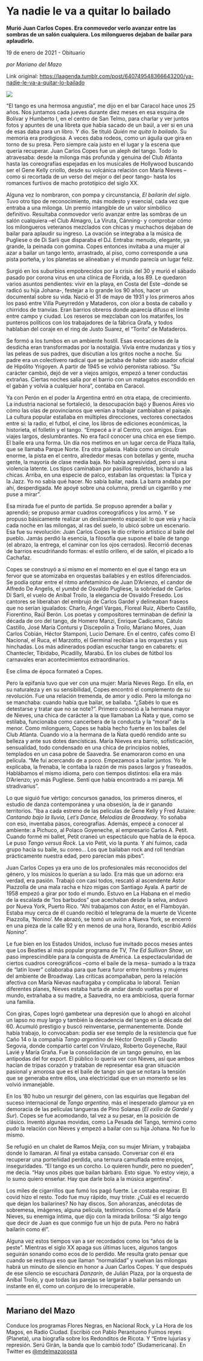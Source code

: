 # Ya nadie le va a quitar lo bailado

**Murió Juan Carlos Copes. Era conmovedor verlo avanzar entre las sombras de un salón cualquiera. Los milongueros dejaban de bailar para aplaudirlo.**

19 de enero de 2021 - Obituario

_por Mariano del Mazo_

Link original: https://laagenda.tumblr.com/post/640749548366643200/ya-nadie-le-va-a-quitar-lo-bailado

![](https://64.media.tumblr.com/351d5fa5466164489e6866ff5c79aff5/ed279dd3d0eefe82-55/s500x750/46121261dac8c640dd1c123cd6d0fb5cff22ba67.jpg)

“El tango es una hermosa angustia”, me dijo en el bar Caracol hace unos 25 años. Nos juntamos cada jueves durante diez meses en esa esquina de Bolívar y Humberto I, en el centro de San Telmo, para charlar y ver juntos fotos y apuntes de una libreta que había sacado de un baúl, a ver si en una de esas daba para un libro. Y dio. Se tituló *Quién me quita lo bailado*. Su memoria era prodigiosa. A veces daba rodeos, como un águila que gira en torno de su presa. Pero siempre caía justo en el lugar y la escena que quería recuperar. Juan Carlos Copes fue un aleph del tango. Todo lo atravesaba: desde la milonga más profunda y genuina del Club Atlanta hasta las coreografías espejadas en los musicales de Hollywood buscando ser el Gene Kelly criollo, desde su volcánica relación con María Nieves –como si recortada de un verso del mejor o del peor tango- hasta los romances furtivos de macho prototípico del siglo XX.

Alguna vez lo nombraron, con pompa y circunstancia, *El bailarín del siglo*. Tuvo otro tipo de reconocimiento, más modesto y esencial, cada vez que entraba a una milonga. Un premio intangible de un valor simbólico definitivo. Resultaba conmovedor verlo avanzar entre las sombras de un salón cualquiera –el Club Almagro, La Viruta, Cánning- y comprobar cómo los milongueros veteranos mezclados con chicas y muchachos dejaban de bailar para aplaudir su ingreso. La ovación se integraba a la música de Pugliese o de Di Sarli que disparaba el DJ. Entraba: menudo, elegante, ya grande, la peinada con gomina. Copes entonces invitaba a una mujer al azar a bailar un tango lento, arrastrado, al piso, como corresponde a una pista porteña, y los planetas se alineaban y el mundo parecía un lugar feliz.

Surgió en los suburbios empobrecidos por la crisis del 30 y murió el sábado pasado por corona virus en una clínica de Florida, a los 89. Le quedaron varios asuntos pendientes: vivir en la playa, en Costa del Este –donde se radicó su hija Johana-, festejar a lo grande los 90 años, hacer un documental sobre su vida. Nació el 31 de mayo de 1931 y los primeros años los pasó entre Villa Pueyrredón y Mataderos, con olor a bosta de caballo y chirridos de tranvías. Eran barrios obreros donde aparecía difuso el límite entre campo y ciudad. Los reseros se mezclaban con los matarifes, los punteros políticos con los trabajadores de la fábrica Grafa, y todos hablaban del coraje en el ring de Justo Suarez, el “Torito” de Mataderos.  

Se formó a los tumbos en un ambiente hostil. Esas evocaciones de la desdicha eran transformadas por la nostalgia. Vivía entre mudanzas y tíos y las peleas de sus padres, que discutían a los gritos noche a noche. Su padre era un colectivero radical que se jactaba de haber sido asador oficial de Hipólito Yrigoyen. A partir de 1945 se volvió peronista rabioso. “Su carácter cambió, dejó de ver a viejos amigos, empezó a tener conductas extrañas. Ciertas noches salía por el barrio con un matagatos escondido en el gabán y volvía a cualquier hora”, contaba en Caracol.

Ya con Perón en el poder la Argentina entró en otra etapa, de crecimiento. La industria nacional se fortaleció, la desocupación bajó y Buenos Aires vio cómo las olas de provincianos que venían a trabajar cambiaban el paisaje. La cultura popular estallaba en múltiples direcciones, vectores conectados entre sí: la radio, el futbol, el cine, los libros de ediciones económicas, la historieta, el folletín y el tango. “Empecé a ir al Centro, con amigos. Eran viajes largos, deslumbrantes. No era facil conocer una chica en ese tiempo. El baile era una forma. Un día nos metimos en un lugar cerca de Plaza Italia, que se llamaba Parque Norte. Era otra galaxia. Había como un círculo enorme, la pista en el centro, alrededor mesas con botellas y gente, mucha gente, la mayoría de clase media baja. No había agresividad, pero sí una violencia latente. Los tipos caminaban por pasillos repletos, bichando a las chicas. Arriba, en una especie de palco, estaban las orquestas: la Típica y la Jazz. Yo no sabía qué hacer. No sabía bailar, nada. La barra andaba por ahí, desperdigada. Me apoyé sobre una columna, prendí un cigarrillo y me puse a mirar”.

Esa mirada fue el punto de partida. Se propuso aprender a bailar y aprendió; se propuso armar cuadros coreográficos y los armó. Y se propuso básicamente realizar un deslizamiento espacial: lo que veía y hacía cada noche en las milongas, al ras del suelo, lo ubicó sobre un escenario. Esa fue su revolución: Juan Carlos Copes le dio criterio artístico al baile del pueblo. Jamás perdió la esencia, la filosofía que supone el baile de tango (el abrazo, la entrega, el caminar con los ojos cerrados). Recorrió decenas de barrios escudriñando formas: el estilo orillero, el de salón, el picado a lo Cachafaz. 

Copes se construyó a sí mismo en el momento en el que el tango era un fervor que se atomizaba en orquestas bailables y en estilos diferenciados. Se podía optar entre el ritmo anfetamínico de Juan D’Arienzo, el candor de Alfredo De Angelis, el *yumbá* de Osvaldo Pugliese, la sobriedad de Carlos Di Sarli, el vuelo de Aníbal Troilo, la elegancia de Osvaldo Fresedo. Los cantores se liberaban del embrujo de Carlos Gardel y delineaban fraseos que no serían igualados: Charlo, Ángel Vargas, Floreal Ruiz, Alberto Castillo, Fiorentino, Raúl Berón. Los poetas y compositores terminaban de definir la década de oro del tango, de Homero Manzi, Enrique Cadícamo, Cátulo Castillo, José María Contursi y Discepolín a Troilo, Mariano Mores, Juan Carlos Cobián, Héctor Stamponi, Lucio Demare. En el centro, cafés como El Nacional, el Ruca, el Marzotto, el Germinal recibían a las orquestas y sus hinchadas. Los más adinerados podían escuchar tango en cabarets: el Chantecler, Tibidabo, Picadilly, Marabú. En los clubes de fútbol los carnavales eran acontecimientos extraordinarios.

Ese clima de época formateó a Copes.

Pero la epifanía tuvo que ver con una mujer: María Nieves Rego. En ella, en su naturaleza y en su sensibilidad, Copes encontró el complemento de su revolución. Fue una relación tremenda, de amor y odio. Pero la milonga no se manchaba: cuando había que bailar, se bailaba. “¿Sabés lo que es detestarse y tratar que no se note?”. Primero conoció a la hermana mayor de Nieves, una chica de carácter a la que llamaban La Ñata y que, como se estilaba, funcionaba como cancerbera de la conducta y la “moral” de la menor. Como milonguero, Copes se había hecho fuerte en los bailes del Club Atlanta. Cuando vio a la hermana de la Ñata quedó rendido ante su belleza y ante sus dotes dancísticas. María Nieves era barrio, sofisticación, sensualidad, todo condensado en una chica de principios nobles, templados en un casa pobre de Saavedra. Se enamoraron como en una película. “Me fui acercando de a poco. Empezamos a bailar juntos. Yo le explicaba, la frenaba, le contaba la razón de mis pasos largos y fraseados. Hablábamos el mismo idioma, pero con tiempos distintos: ella era más D’Arienzo; yo más Pugliese. Sentí que había encontrado a mi pareja. Mi stradivarius”.

Lo que siguió fue vértigo: concursos ganados, los primeros dineros, el estudio de danza contemporánea y una obsesión, la de ir ganando territorios. “Iba a cada estreno de las películas de Gene Kelly y Fred Astaire: *Cantando bajo la lluvia, Let’s Dance, Melodías de Broadway*. Yo soñaba con eso, inventaba pasos, coreografías. Además, empecé a conocer al ambiente: a Pichuco, al Polaco Goyeneche, al empresario Carlos A. Petit. Cuando formé mi ballet, Petit craneó un espectáculo que habla de la época. Le puso *Tango versus Rock*. La vio Petit, vio la punta. Y ahí fuimos, cada grupo hacía su baile, su coreo… Los que bailaban rock and roll tendrían prácticamente nuestra edad, pero parecían más pibes”.


Juan Carlos Copes ya era uno de los profesionales más reconocidos del género, y los músicos lo querían a su lado. Era más que un adorno: era verdad, era pasión. Trabajó con casi todos, rescató al ascendente Astor Piazzolla de una mala racha e hizo migas con Santiago Ayala. A partir de 1958 empezó a girar por todo el mundo. Estuvo en La Habana en el medio de la escalada de “los barbudos” que acechaban desde la selva, anduvo por Nueva York, Puerto Rico. “Ahí trabajamos con Astor, en el Flamboyán. Estaba muy cerca  de él cuando recibió el telegrama de la muerte de Vicente Piazzolla, ‘Nonino’. Me abrazó, se tomó un avión a Nueva York, se encerró en una pieza de la calle 92 y en menos de una hora, llorando, escribió *Adiós Nonino*”.

Le fue bien en los Estados Unidos, incluso fue invitado pocos meses antes que Los Beatles al más popular programa de TV, *The Ed Sullivan Show*, un paso imprescindible para la conquista de América. La espectacularidad de ciertos cuadros coreográficos –como el baile de la mesa- sumado a la traza de “latin lover” colaboraba para que fuera furor entre hombres y mujeres del ambiente de Broadway. Las críticas acompañaban, pero la relación afectiva con María Nievas naufragaba y complicaba lo laboral. Tenían diferentes planes, Nieves estaba harta de andar dando vueltas por el mundo, extrañaba a su madre, a Saavedra, no era ambiciosa, quería formar una familia.

Con giras, Copes logró gambetear una depresión que lo ahogó en alcohol un lapso no muy largo y también la decadencia del tango en la década del 60. Acumuló prestigio y buscó reinventarse, permanentemente. Donde había trabajo, lo convocaban: podía ser ese templo de la resistencia que fue Caño 14 o la compañía *Tango argentino* de Héctor Orezolli y Claudio Segovia, donde compartió  cartel con Virulazo, Roberto Goyeneche, Raúl Lavié y María Graña. Fue la consolidación de un tango genuino, en las antípodas del for export. El público lo quería ver con Nieves, así que ambos hacían de tripas corazón y trataban de representar esa gran situación pasional y amorosa que es el baile de tango sin que se notara la tensión que se generaba entre ellos, una electricidad que en un momento se les volvió inmanejable.

En los ’80 hubo un resurgir del género, con las esquirlas que llegaban del suceso internacional de *Tango argentino*, más el inesperado glamour ya en demoracia de las películas tangueras de Pino Solanas (*El exilio de Gardel* y *Sur*). Copes se fue acomodando, tal vez a su pesar, en la posición de clásico. Inventó algunas movidas, como La Pesada del Tango, terminó como pudo la relación con Nieves y empezó a bailar con su hija Johana. No fue lo mismo.

Se refugió en un chalet de Ramos Mejía, con su mujer Miriam, y trabajaba donde lo llamaran. Al final ya estaba cansado. Conversar con él era recuperar una porteñidad perdida, una ternura camuflada entre enojos, inseguridades. “El tango es un corcho. Lo quieren hundir, pero no pueden”, me decía. “Hay unos pibes que bailan bárbaro. Esto sigue. Yo estoy viejo, a lo sumo quiero enseñar. Hay que darle bola a la música argentina”.

Los miles de cigarrillos que fumó los pagó fuerte. Le costaba respirar. El covid hizo el resto. Todo fue muy rápido, muy triste. ¿Cuál es el recuerdo que dejan los bailarines? No hay discos. Son añoranzas, anécdotas de sobremesa, imágenes, alguna película, testimonios. Como el de María Nieves, su enemiga íntima, que dijo con la mirada brillosa: “Si algo tengo que decir de Juan es que conmigo fue un hijo de puta. Pero no habrá bailarín como él”.

Alguna vez estos tiempos van a ser recordados como los “años de la peste”. Mientras el siglo XX  apaga sus últimas luces, algunos tangos seguirán sonando como ecos de lo perdido. Me resulta grato pensar que cuando se restituya eso que llaman “normalidad” y vuelvan las milongas habrá un minuto de silencio en honor a Juan Carlos Copes. Y que después de ese silencio se escuchará *Danzarín*, de Julián Plaza, por la orquesta de Aníbal Troilo, y que todas las parejas se largarán a bailar pensando un instante en él, como un conjuro de lo irrecuperable.



---

Mariano del Mazo
----------------

 Conduce los programas Flores Negras, en Nacional Rock, y La Hora de los Magos, en Radio Ciudad. Escribió con Pablo Perantuono Fuimos reyes (Planeta), una biografía sobre los Redonditos de Ricota. Y “Entre lujurias y represión. Serú Girán, la banda que lo cambió todo” (Sudamericana). En Twitter es [@mdelmazoposta](https://twitter.com/mdelmazoposta) 

